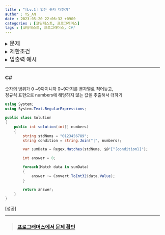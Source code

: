```yaml
---
title : "[Lv.1] 없는 숫자 더하기"
author : YS_AN
date : 2023-05-20 22:06:32 +0900
categories : [코딩테스트, 프로그래머스]
tags : [코딩테스트, 프로그래머스, C#]
---
```


<details>
  <summary><font size= "4">문제</font></summary>
  
 0부터 9까지의 숫자 중 일부가 들어있는 정수 배열 numbers가 매개변수로 주어집니다. numbers에서 찾을 수 없는 0부터 9까지의 숫자를 모두 찾아 더한 수를 return 하도록 solution 함수를 완성해주세요.<br><br>


</details>
    
<details> 
    <summary><font size= "4">제한조건</font></summary>

    <ul>
        <li> 1 ≤ numbers의 길이 ≤ 9 </li>
        <li> 0 ≤ numbers의 모든 원소 ≤ 9 </li>
        <li> numbers의 모든 원소는 서로 다릅니다. </li>
    </ul>
    
    <br>

</details>

<details>
  <summary><font size= "4">입출력 예시</font></summary>

    <table>
        <th>numbers</th>
	    <th>result</th>
        <tr>
            <td>[1,2,3,4,6,7,8,0]</td>
            <td>14</td>
        </tr>
        <tr>
            <td>[5,8,4,0,6,7,9]</td>
            <td>6</td>
        </tr>
    </table>

</details>

---

### C#
숫자의 범위가 0 ~9까지니까 0~9까지를 문자열로 적어놓고, <br>
정규식 표현으로 numbers에 해당하지 않는 값을 추출해서 더하기

```csharp
using System;
using System.Text.RegularExpressions;

public class Solution
{
	public int solution(int[] numbers)
	{
		string stdNums = "0123456789";
		string condition = string.Join("|", numbers);

		var sumData = Regex.Matches(stdNums, $@"[^{condition}]");

		int answer = 0;

		foreach(Match data in sumData)
		{
			answer += Convert.ToInt32(data.Value);
		}

		return answer;
	}
}

```

[성공]

---
> ### [프로그래머스에서 문제 확인](https://school.programmers.co.kr/learn/courses/30/lessons/86051)
